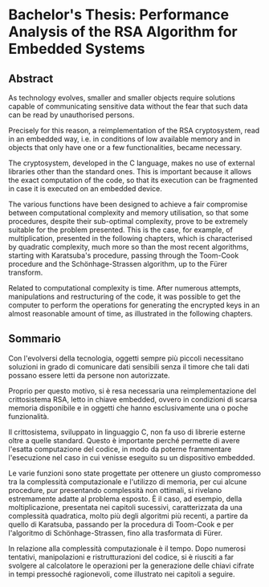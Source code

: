 # Bachelor's Thesis: Performance Analysis of the RSA Algorithm for Embedded Systems

## Abstract
As technology evolves, smaller and smaller objects require solutions capable of communicating sensitive data without the fear that such data can be read by unauthorised persons.

Precisely for this reason, a reimplementation of the RSA cryptosystem, read in an embedded way, i.e. in conditions of low available memory and in objects that only have one or a few functionalities, became necessary.

The cryptosystem, developed in the C language, makes no use of external libraries other than the standard ones. This is important because it allows the exact computation of the code, so that its execution can be fragmented in case it is executed on an embedded device.

The various functions have been designed to achieve a fair compromise between computational complexity and memory utilisation, so that some procedures, despite their sub-optimal complexity, prove to be extremely suitable for the problem presented. This is the case, for example, of multiplication, presented in the following chapters, which is characterised by quadratic complexity, much more so than the most recent algorithms, starting with Karatsuba's procedure, passing through the Toom-Cook procedure and the Schönhage-Strassen algorithm, up to the Fürer transform. 

Related to computational complexity is time. After numerous attempts, manipulations and restructuring of the code, it was possible to get the computer to perform the operations for generating the encrypted keys in an almost reasonable amount of time, as illustrated in the following chapters.

## Sommario
Con l'evolversi della tecnologia, oggetti sempre più piccoli necessitano soluzioni in grado di comunicare dati sensibili senza il timore che tali dati possano essere letti da persone non autorizzate.

Proprio per questo motivo, si è resa necessaria una reimplementazione del crittosistema RSA, letto in chiave embedded, ovvero in condizioni di scarsa memoria disponibile e in oggetti che hanno esclusivamente una o poche funzionalità.

Il crittosistema, sviluppato in linguaggio C, non fa uso di librerie esterne oltre a quelle standard. Questo è importante perché permette di avere l'esatta computazione del codice, in modo da poterne frammentare l'esecuzione nel caso in cui venisse eseguito su un dispositivo embedded.

Le varie funzioni sono state progettate per ottenere un giusto compromesso tra la complessità computazionale e l'utilizzo di memoria, per cui alcune procedure, pur presentando complessità non ottimali, si rivelano estremamente adatte al problema esposto. È il caso, ad esempio, della moltiplicazione, presentata nei capitoli sucessivi, caratterizzata da una complessità quadratica, molto più degli algoritmi più recenti, a partire da quello di Karatsuba, passando per la procedura di Toom-Cook e per l'algoritmo di Schönhage-Strassen, fino alla trasformata di Fürer. 

In relazione alla complessità computazionale è il tempo. Dopo numerosi tentativi, manipolazioni e ristrutturazioni del codice, si è riusciti a far svolgere al calcolatore le operazioni per la generazione delle chiavi cifrate in tempi pressoché ragionevoli, come illustrato nei capitoli a seguire.
